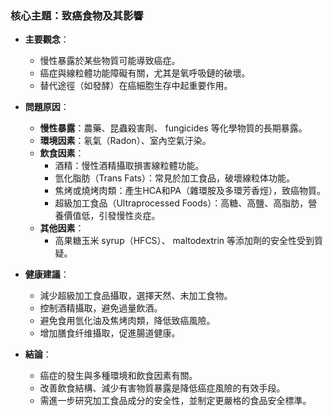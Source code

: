 ### 核心主題：致癌食物及其影響

- **主要觀念**：
  - 慢性暴露於某些物質可能導致癌症。
  - 癌症與線粒體功能障礙有關，尤其是氧呼吸鏈的破壞。
  - 替代途徑（如發酵）在癌細胞生存中起重要作用。

- **問題原因**：
  - **慢性暴露**：農藥、昆蟲殺害劑、 fungicides 等化學物質的長期暴露。
  - **環境因素**：氡氣（Radon）、室內空氣汙染。
  - **飲食因素**：
    - 酒精：慢性酒精攝取損害線粒體功能。
    - 氫化脂肪（Trans Fats）：常見於加工食品，破壞線粒体功能。
    - 焦烤或燒烤肉類：產生HCA和PA（雜環胺及多環芳香烴），致癌物質。
    - 超級加工食品（Ultraprocessed Foods）：高糖、高鹽、高脂肪，營養價值低，引發慢性炎症。
  - **其他因素**：
    - 高果糖玉米 syrup（HFCS）、 maltodextrin 等添加劑的安全性受到質疑。

- **健康建議**：
  - 減少超級加工食品攝取，選擇天然、未加工食物。
  - 控制酒精攝取，避免過量飲酒。
  - 避免食用氫化油及焦烤肉類，降低致癌風險。
  - 增加膳食纤维攝取，促進腸道健康。

- **結論**：
  - 癌症的發生與多種環境和飲食因素有關。
  - 改善飲食結構、減少有害物質暴露是降低癌症風險的有效手段。
  - 需進一步研究加工食品成分的安全性，並制定更嚴格的食品安全標準。